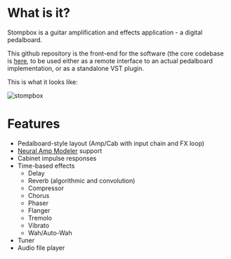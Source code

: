 # What is it?

Stompbox is a guitar amplification and effects application - a digital pedalboard.

This github repository is the front-end for the software (the core codebase is [here](https://github.com/mikeoliphant/stompbox), to be used either as a remote interface to an actual pedalboard implementation, or as a standalone VST plugin.

This is what it looks like:

![stompbox](https://github.com/mikeoliphant/StompboxUI/assets/6710799/dd6e9349-ff0d-4437-af42-ef62f1096496)

# Features

* Pedalboard-style layout (Amp/Cab with input chain and FX loop)
* [Neural Amp Modeler](https://github.com/sdatkinson/neural-amp-modeler) support
* Cabinet impulse responses
* Time-based effects
  - Delay
  - Reverb (algorithmic and convolution)
  - Compressor
  - Chorus
  - Phaser
  - Flanger
  - Tremolo
  - Vibrato
  - Wah/Auto-Wah
* Tuner
* Audio file player
